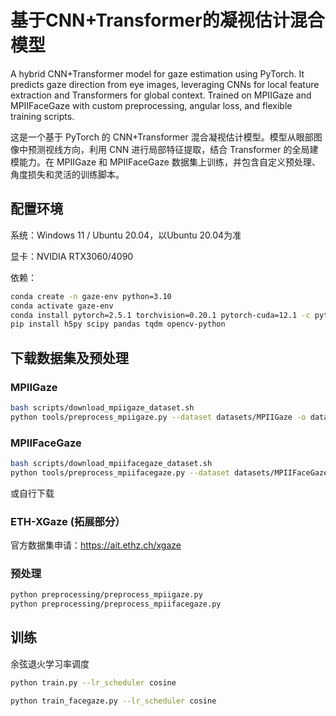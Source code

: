 # 基于CNN+Transformer的凝视估计混合模型

A hybrid CNN+Transformer model for gaze estimation using PyTorch. It predicts gaze direction from eye images, leveraging CNNs for local feature extraction and Transformers for global context. Trained on MPIIGaze and MPIIFaceGaze with custom preprocessing, angular loss, and flexible training scripts.

这是一个基于 PyTorch 的 CNN+Transformer 混合凝视估计模型。模型从眼部图像中预测视线方向，利用 CNN 进行局部特征提取，结合 Transformer 的全局建模能力。在 MPIIGaze 和 MPIIFaceGaze 数据集上训练，并包含自定义预处理、角度损失和灵活的训练脚本。

## 配置环境

系统：Windows 11 / Ubuntu 20.04，以Ubuntu 20.04为准

显卡：NVIDIA RTX3060/4090

依赖：
```bash
conda create -n gaze-env python=3.10
conda activate gaze-env
conda install pytorch=2.5.1 torchvision=0.20.1 pytorch-cuda=12.1 -c pytorch -c nvidia
pip install h5py scipy pandas tqdm opencv-python
```
## 下载数据集及预处理

### MPIIGaze

```bash
bash scripts/download_mpiigaze_dataset.sh
python tools/preprocess_mpiigaze.py --dataset datasets/MPIIGaze -o datasets/
```

### MPIIFaceGaze

```bash
bash scripts/download_mpiifacegaze_dataset.sh
python tools/preprocess_mpiifacegaze.py --dataset datasets/MPIIFaceGaze_normalized -o datasets/
```
或自行下载

### ETH-XGaze (拓展部分）

官方数据集申请：https://ait.ethz.ch/xgaze

### 预处理

```bash
python preprocessing/preprocess_mpiigaze.py
python preprocessing/preprocess_mpiifacegaze.py
```
## 训练

余弦退火学习率调度
```bash
python train.py --lr_scheduler cosine
```
```bash
python train_facegaze.py --lr_scheduler cosine
```

